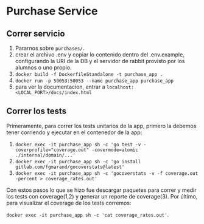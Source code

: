 # Purchase Service

## Correr servicio
1) Pararnos sobre `purchases/`.
2) crear el archivo .env y copiar lo contenido dentro del .env.example, configurando la URI de la DB y el servidor de rabbit provisto por los alumnos o uno propio.
3) `docker build -f DockerfileStandalone -t purchase_app .`
4) `docker run -p 50053:50053 --name purchase_app purchase_app`
5) para ver la documentacion, entrar a `localhost:<LOCAL_PORT>/docs/index.html`

## Correr los tests
Primeramente, para correr los tests unitarios de la app, primero la debemos tener corriendo y ejecutar en el contenedor de la app:
1. `docker exec -it purchase_app sh -c 'go test -v -coverprofile="coverage.out" -covermode=atomic ./internal/domain/...'`
2. `docker exec -it purchase_app sh -c 'go install gitlab.com/fgmarand/gocoverstats@latest'`
3. `docker exec -it purchase_app sh -c 'gocoverstats -v -f coverage.out -percent > coverage_rates.out'`

Con estos pasos lo que se hizo fue descargar paquetes para correr y medir los tests con coverage(1,2) y generar un reporte de coverage(3). Por último, para visualizar el coverage de los tests corremos:

`docker exec -it purchase_app sh -c 'cat coverage_rates.out'`.
